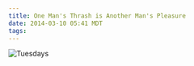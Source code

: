 ```yaml
---
title: One Man's Thrash is Another Man's Pleasure
date: 2014-03-10 05:41 MDT
tags:
---
```

<img src="/images/one-man's-thrash-is-another-man's-pleasure_manvsmagic.png" alt="Tuesdays" />
